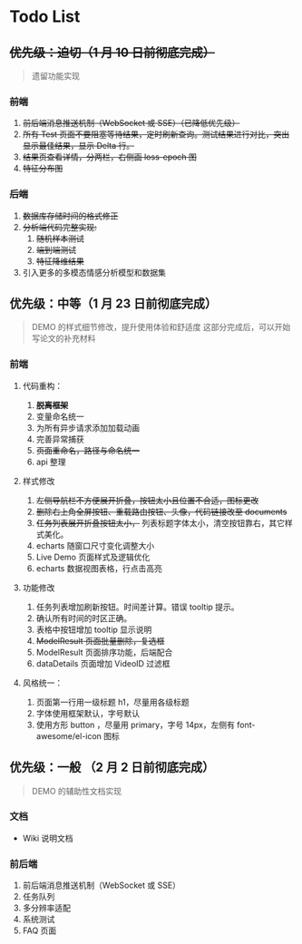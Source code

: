 # Todo List

## ~~优先级：迫切（1 月 10 日前彻底完成）~~

> 遗留功能实现

### ~~前端~~

1. ~~前后端消息推送机制（WebSocket 或 SSE）（已降低优先级）~~
2. ~~所有 Test 页面不要阻塞等待结果，定时刷新查询。测试结果进行对比，突出显示最佳结果，显示 Delta 行。~~
3. ~~结果页查看详情，分两栏，右侧画 loss-epoch 图~~
4. ~~特征分布图~~

### ~~后端~~

1. ~~数据库存储时间的格式修正~~
2. ~~分析端代码完整实现:~~
   1. ~~随机样本测试~~
   2. ~~端到端测试~~
   3. ~~特征降维结果~~
3. 引入更多的多模态情感分析模型和数据集

## 优先级：中等（1 月 23 日前彻底完成）

> DEMO 的样式细节修改，提升使用体验和舒适度
> 这部分完成后，可以开始写论文的补充材料

### 前端

1. 代码重构：

   1. ~~**脱离框架**~~
   2. 变量命名统一
   3. 为所有异步请求添加加载动画
   4. 完善异常捕获
   5. ~~页面重命名，路径与命名统一~~
   6. api 整理

2. 样式修改

   1. ~~左侧导航栏不方便展开折叠，按钮太小且位置不合适，图标更改~~
   2. ~~删除右上角全屏按钮、重载路由按钮、头像，代码链接改至 documents~~
   3. ~~任务列表展开折叠按钮太小，~~ 列表标题字体太小，清空按钮靠右，其它样式美化。
   4. echarts 随窗口尺寸变化调整大小
   5. Live Demo 页面样式及逻辑优化
   6. echarts 数据视图表格，行点击高亮

3. 功能修改

   1. 任务列表增加刷新按钮。时间差计算。错误 tooltip 提示。
   2. 确认所有时间的时区正确。
   3. 表格中按钮增加 tooltip 显示说明
   4. ~~ModelResult 页面批量删除，复选框~~
   5. ModelResult 页面排序功能，后端配合
   6. dataDetails 页面增加 VideoID 过滤框

4. 风格统一：

   1. 页面第一行用一级标题 h1，尽量用各级标题
   2. 字体使用框架默认，字号默认
   3. 使用方形 button ，尽量用 primary，字号 14px，左侧有 font-awesome/el-icon 图标

## 优先级：一般 （2 月 2 日前彻底完成）

> DEMO 的辅助性文档实现

### 文档

- Wiki 说明文档

### 前后端

1. 前后端消息推送机制（WebSocket 或 SSE）
2. 任务队列
2. 多分辨率适配
3. 系统测试
4. FAQ 页面
